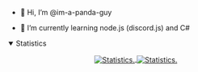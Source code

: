 - 👋 Hi, I’m @im-a-panda-guy

- 🌱 I’m currently learning node.js (discord.js) and C#
 
  </div>

<details style="cursor: pointer;" open>
  <summary>Statistics</summary>
<p align=center>
<a href="https://github.com/im-a-panda-guy">
  <img align="center" src="https://github-readme-stats.vercel.app/api?username=im-a-panda-guy&show_icons=true&include_all_commits=true&show_icons=true&title_color=fff&theme=radical" alt="Statistics." />
  <img align="center" src="https://github-readme-stats.vercel.app/api/top-langs/?username=im-a-panda-guy&show_icons=true&show_icons=true&theme=radical" alt="Statistics." />
</a>
</p>
